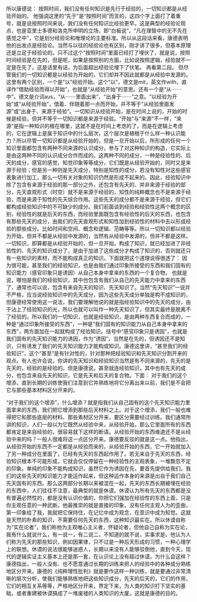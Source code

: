 所以康德说：
按照时间，我们没有任何知识是先行于经验的，一切知识都是从经验开始的。
他强调这里的“先于”是“按照时间”而言的，这四个字上面打了着重号，就是说按照时间来说，我们没有任何知识比经验更早。这是典型的经验论观点，也是亚里士多德和洛克所申明的立场，即“白板说”，“凡在理智中的无不先在感觉之中”，它是划分经验论和唯理论的主要标准。所以从这段话来看，康德表明他的出发点是经验论。当然与以往的经验论也有区别，刚才讲了很多，但基本原理还是立足于经验论的。只不过这个“按照时间”里面已经打了埋伏了，就是说，按照时间经验是在先的，但是呢，如果是按照别的方面，比如说按照逻辑，经验就不一定是在先了。这是话里有话，为后面超出经验论埋下了伏笔。
再看第二段。
但尽管我们的一切知识都是以经验为开始的，它们却并不因此就都是从经验中发源的。
这里有两个区别，一个是“以”经验开始，这个“以”，德文是mit，英文作with，直译作“借助经验而得以开始”，也就是“从经验开始”的意思。还有一个是“从⋯⋯中”，德文是介词aus，“从⋯⋯里面出来”、“出身于⋯⋯”之意。“以经验为开始”或“从经验开始”，借着、伴随着那一点而开始，并不等于“从经验里面发源”或“出身于、来源于经验”。一切知识从经验开始，是在时间上说的，开始的时候是经验，但并不等于一切知识都是来源于经验。“开始”与“来源”不一样，“来源”是指一种知识的根在哪里，这就不是在时间上考虑的了，而是在逻辑上考虑的，它在逻辑上是属于知识中的什么层次，这个层次是植根于什么样一种认识能力？所以尽管一切知识都是从经验开始的，但是一旦开始以后，所形成的任何一个知识里面都包含有两种不同来源的认识成分，参与了对这种知识的构造，它实际上是由这两种不同的认识成分合作而成的。这两种不同的成分，一种是经验性的、后天的成分，感官的感觉，知觉印象等等成分，它们既是从经验开始的，同时又是来源于经验；但是另一种则是先天成分，特别是知性的成分，若没有知性对这些感官表象进行加工，那么一切有关对象的知识仍然是形成不起来的。因此，经验知识中除了包含有来源于经验的那一部分之外，还包含有先天的、并非来源于经验的部分，先天直观形式（时空）就不是来源于经验的，知性的纯粹概念也不是来源于经验，而是来源于知性的先天综合作用。这些先天的成分都不是来源于经验，但它们都构成经验知识中的不可缺少的成分。我们前面谈到经验和经验性这两个概念的区别，经验性的就是后天的东西，而经验里面既包含有经验性的后天的东西，也包含有那些先天的成分，由我们的先天直观形式和知性加到经验性的材料中去以形成经验的那些成分。比如时间和空间、概念和逻辑、范畴等等。所以一切知识都以经验为开始，但并不都是从经验中发源的，当然有从经验中发源的，但并不都是这样。一切知识，即算都是从经验开始的，但一旦开始，构成了知识，就已经加进了非经验性的、先天的知识成分了，是由于加进了这些成分才构成了知识的，否则就还只有一些知识的素材，而不能构成真正的知识。下面就把这个道理说得很透了：
因为很可能，甚至我们的经验知识，也是由我们通过印象所接受的东西和我们固有的知识能力（感官印象只是诱因）从自己本身中拿来的东西的一个复合物，
也就是说，哪怕是我们的经验知识，其中也包含有我们从自己的先天能力中拿来的东西了，通常也可以说，包含有来自先天的知识、先天知识了。当然“先天知识”一说并不严格，应当说经验知识中的先天成分，因为这些先天成分单独是构不成知识的，但康德经常使用这一说法，我们要理解他说的就是指经验知识中的先天的成分，由于沾上了经验知识的光，所以也就可以叫作一种先天知识了，但其实最终是脱离不了经验的。所以我们的一切知识，也就是经验知识，是由两种东西复合而成的，一种是“通过印象所接受的东西”，一种是“我们固有的知识能力从自己本身中拿来的东西”，两方面加在一起就构成了经验知识。括号中“感官印象只是诱因”，也就是我们固有的先天知识能力的诱因，作为“诱因”，当然是在先的，但诱因还不是知识，只有诱发了我们的先天知识能力才能构成知识。康德这里讲，“甚至我们的经验知识”，这个“甚至”是有针对性的，针对那种把经验知识和先天知识分割开来的观点。有人也许会说，你讲的先天知识和经验知识当然是有不同来源的，先天的是先天的，经验的是经验的。但是康德说，甚至就连经验知识，其中也有先天的成分，也包含来自先天的知识，它是先天和后天的复合物。下面：
对于我们的这个增添，直到长期的训练使我们注意到它并熟练地将它分离出来以前，我们是不会把它与那些基本材料区分开来的。

“对于我们的这个增添”，什么增添？就是指我们从自己固有的这个先天知识能力里面拿来的东西，我们把它增添到那些后天材料之上。对于这个增添，我们一般也难得把它和那些底层的材料、那些素材区分开来，要区分需要经过训练。我们通常所讲的知识，人们一般以为它既然从经验中来，从经验开始，那么它里面所有的东西都肯定是来自经验的，很容易就下这样的断语。从经验开始的东西难道还不是从经验中来的吗？一般人很难将这一点区分开来。康德要反驳的就是这一点。他指出，从经验开始的东西不一定都是从经验而来的，从经验开始的东西，它一开始就加入了另一种成分在里面了，已经有先天的东西起作用了。若无来自于先天的东西，经验知识根本不可能形成，它就会仅仅停留在一种经验性的主观表象，一堆飘忽不定的印象。单纯的印象不能构成知识，虽然它作为诱因在先，要首先提供给我们，我们的这些先天的知识能力才能运作起来，但这种运作本身的来源是出自于我们自己先天固有的东西。那么这两部分长期以来被混在一起，先天的东西长期被埋在经验的东西中，人们往往不注意，最典型的就是休谟。休谟认为所有先天的东西都是没有普遍必然性的，都是没有认识价值的，你把它们强加在经验性的东西上面，只是你主观任意的一种武断。他最推崇的就是直接的印象，没有任何主观人为的歪曲，第一印象给了我，我就把它保持住，在记忆中成为观念，在意识中成为知觉。这就是天然的朴素的知识，不需要任何先天的东西，这种知识最实在。所以休谟自称为“实在论者”，我们称他为主观唯心主义者，怀疑论者，但他自己自称为实在论，我有什么就说什么，有一说一，有二说二，不知道的就不说，实事求是。他认为人们称为先天的那些知识，例如因果律，只不过是一种后天形成的习惯，一种心理学上的联想。休谟的说法很能够迷惑人，长期以来没有人能够驳倒他，直到今天。现代的逻辑实证主义基本上还是那一套，在认识论上没有超过休谟。为什么会这样？康德指出，一般人没有、也不愿意通过长期的训练来把人的经验中的各种成分熟练地区分开来。康德的《纯粹理性批判》就是要作这样一种训练，就是要通过非常清晰的层次分析，使我们能够熟练地把这些知识成分，先天的后天的，它们的作用，它们的相互关系等等，严格地区分开来，界定下来，为人类的知识打下坚实的基础，或者重建被休谟搞成了一堆废墟的人类知识的大厦。这就是康德的目的。
